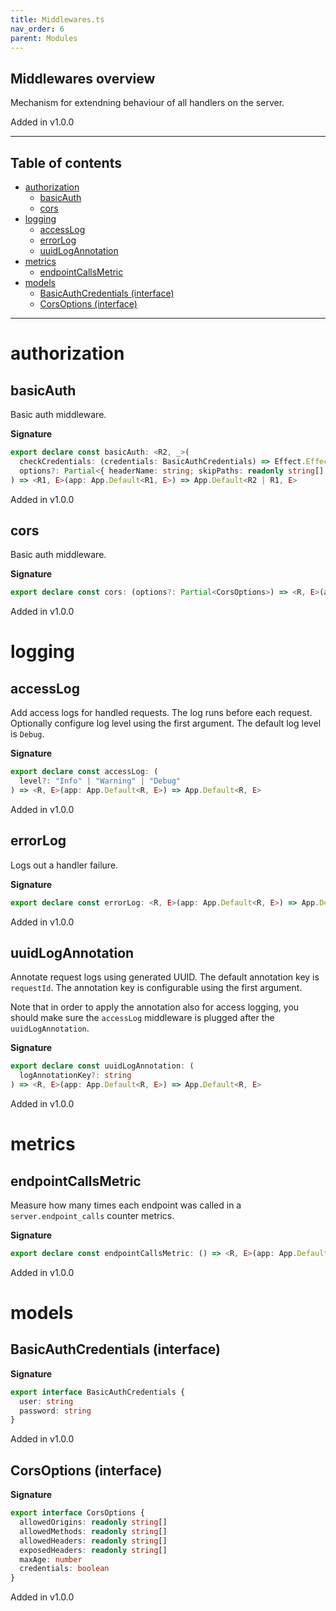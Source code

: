 ```yaml
---
title: Middlewares.ts
nav_order: 6
parent: Modules
---
```


## Middlewares overview

Mechanism for extendning behaviour of all handlers on the server.

Added in v1.0.0

---

<h2 class="text-delta">Table of contents</h2>

- [authorization](#authorization)
  - [basicAuth](#basicauth)
  - [cors](#cors)
- [logging](#logging)
  - [accessLog](#accesslog)
  - [errorLog](#errorlog)
  - [uuidLogAnnotation](#uuidlogannotation)
- [metrics](#metrics)
  - [endpointCallsMetric](#endpointcallsmetric)
- [models](#models)
  - [BasicAuthCredentials (interface)](#basicauthcredentials-interface)
  - [CorsOptions (interface)](#corsoptions-interface)

---

# authorization

## basicAuth

Basic auth middleware.

**Signature**

```ts
export declare const basicAuth: <R2, _>(
  checkCredentials: (credentials: BasicAuthCredentials) => Effect.Effect<R2, ServerError.ServerError, _>,
  options?: Partial<{ headerName: string; skipPaths: readonly string[] }>
) => <R1, E>(app: App.Default<R1, E>) => App.Default<R2 | R1, E>
```

Added in v1.0.0

## cors

Basic auth middleware.

**Signature**

```ts
export declare const cors: (options?: Partial<CorsOptions>) => <R, E>(app: App.Default<R, E>) => App.Default<R, E>
```

Added in v1.0.0

# logging

## accessLog

Add access logs for handled requests. The log runs before each request.
Optionally configure log level using the first argument. The default log level
is `Debug`.

**Signature**

```ts
export declare const accessLog: (
  level?: "Info" | "Warning" | "Debug"
) => <R, E>(app: App.Default<R, E>) => App.Default<R, E>
```

Added in v1.0.0

## errorLog

Logs out a handler failure.

**Signature**

```ts
export declare const errorLog: <R, E>(app: App.Default<R, E>) => App.Default<R, E>
```

Added in v1.0.0

## uuidLogAnnotation

Annotate request logs using generated UUID. The default annotation key is `requestId`.
The annotation key is configurable using the first argument.

Note that in order to apply the annotation also for access logging, you should
make sure the `accessLog` middleware is plugged after the `uuidLogAnnotation`.

**Signature**

```ts
export declare const uuidLogAnnotation: (
  logAnnotationKey?: string
) => <R, E>(app: App.Default<R, E>) => App.Default<R, E>
```

Added in v1.0.0

# metrics

## endpointCallsMetric

Measure how many times each endpoint was called in a
`server.endpoint_calls` counter metrics.

**Signature**

```ts
export declare const endpointCallsMetric: () => <R, E>(app: App.Default<R, E>) => App.Default<R, E>
```

Added in v1.0.0

# models

## BasicAuthCredentials (interface)

**Signature**

```ts
export interface BasicAuthCredentials {
  user: string
  password: string
}
```

Added in v1.0.0

## CorsOptions (interface)

**Signature**

```ts
export interface CorsOptions {
  allowedOrigins: readonly string[]
  allowedMethods: readonly string[]
  allowedHeaders: readonly string[]
  exposedHeaders: readonly string[]
  maxAge: number
  credentials: boolean
}
```

Added in v1.0.0
